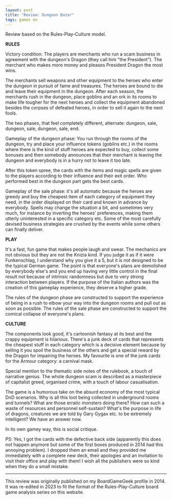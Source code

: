 ```yaml
---
layout: post
title: "Review: Dungeon Bazar"
tags: games en
---
```


Review based on the Rules-Play-Culture model.

**RULES**

Victory condition: The players are merchants who run a scam business in agreement with the dungeon's Dragon (they call him "the President"). The merchant who makes more money and pleases President Dragon the most wins.

The merchants sell weapons and other equipment to the heroes who enter the dungeon in pursuit of fame and treasures. The heroes are bound to die and leave their equipment in the dungeon. After each season, the merchants rush in the dungeon, place goblins and an ork in its rooms to make life tougher for the next heroes and collect the equipment abandoned besides the corpses of defeated heroes, in order to sell it again to the next fools.

The two phases, that feel completely different, alternate: dungeon, sale, dungeon, sale, dungeon, sale, end.

Gameplay of the dungeon phase: You run through the rooms of the dungeon, try and place your influence tokens (goblins etc.) in the rooms where there is the kind of stuff heroes are expected to buy, collect some bonuses and then somebody announces that their merchant is leaving the dungeon and everybody is in a hurry not to leave it too late. 

After this token spree, the cards with the items and magic spells are given to the players according to their influence and their exit order. Who performed best in the dungeon part gets the best cards.

Gameplay of the sale phase: it's all automatic because the heroes are greedy and buy the cheapest item of each category of equipment they need, in the order displayed on their card and known in advance by everybody. Spells may change the situation a bit, and sometimes very much, for instance by inverting the heroes' preferences, making them utterly uninterested in a specific category etc. Some of the most carefully devised business strategies are crushed by the events while some others can finally deliver.

**PLAY**

It's a fast, fun game that makes people laugh and swear. The mechanics are not obvious but they are not the Knizia kind. If you judge it as if it were Funkenschlag, I understand why you give it a 5, but it is not designed to be the typical German game. The point is that everyone's plans are demolished by everybody else's and you end up having very little control in the final result not because of intrinsic randomness but due to very strong interaction between players. If the purpose of the Italian authors was the creation of this gameplay experience, they deserve a higher grade.

The rules of the dungeon phase are constructed to support the experience of being in a rush to elbow your way into the dungeon rooms and pull out as soon as possible. The rules of the sale phase are constructed to support the comical collapse of everyone's plans.

**CULTURE**

The components look good, it's cartoonish fantasy at its best and the crappy equipment is hilarious. There's a junk deck of cards that represents the cheapest stuff in each category which is a decisive element because by selling it you spoil the business of the others and get a special reward by the Dragon for impairing the heroes. My favourite is one of the junk cards for the Armour category: a carnival mask.

Special mention to the thematic side notes of the rulebook, a touch of narrative genius. The whole dungeon scam is described as a masterpiece of capitalist greed, organised crime, with a touch of labour casualisation.

The game is a humorous take on the absurd economy of the most typical DnD scenarios. Why is all this loot being collected in underground rooms and tunnels? What are those erratic monsters doing there? How can such a waste of resources and personnel self-sustain? What's the purpose in life of dragons, creatures we are told by Gary Gygax etc. to be extremely intelligent? We have an answer now.

In its own gamey way, this is social critique.

PS: Yes, I got the cards with the defective back side (apparently this does not happen anymore but some of the first boxes produced in 2014 had this annoying problem). I dropped them an email and they provided me immediately with a complete new deck, their apologies and an invitation to visit their office and play with them! I wish all the publishers were so kind when they do a small mistake.

***

This review was originally published on my BoardGameGeek profile in 2014. It was re-edited in 2023 to fit the format of the Rules-Play-Culture board game analysis series on this website.